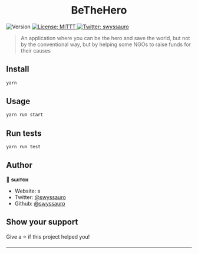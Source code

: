 <h1 align="center">BeTheHero</h1>
<p>
  <img alt="Version" src="https://img.shields.io/badge/version-0.0.1-blue.svg?cacheSeconds=2592000" />
  <a href="#" target="_blank">
    <img alt="License: MITTT" src="https://img.shields.io/badge/License-MITTT-yellow.svg" />
  </a>
  <a href="https://twitter.com/swyssauroro" target="_blank">
    <img alt="Twitter: swyssauro" src="https://img.shields.io/twitter/follow/swyssauro.svg?style=social" />
  </a>
</p>

> An application where you can be the hero and save the world, but not by the conventional way, but by helping some NGOs to raise funds for their causes

## Install

```sh
yarn
```

## Usage

```sh
yarn run start
```

## Run tests

```sh
yarn run test
```

## Author

👤 **sωıтcн**

* Website: s
* Twitter: [@swyssauro](https://twitter.com/swyssauro)
* Github: [@swyssauro](https://github.com/swyssauro)

## Show your support

Give a ⭐️ if this project helped you!

***
